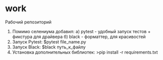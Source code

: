 # work
Рабочий репозиторий


1. Помимо селениума добавил:
  а) pytest - удобный запуск тестов + фикстура для драйвера
  б) black - форматтер, для красивостей
2. Запуск Pytest: $pytest file_name.py
3. Запуск Black: $black путь_к_файлу
4. Установка дополнительных библиотек: >pip install -r requirements.txt

